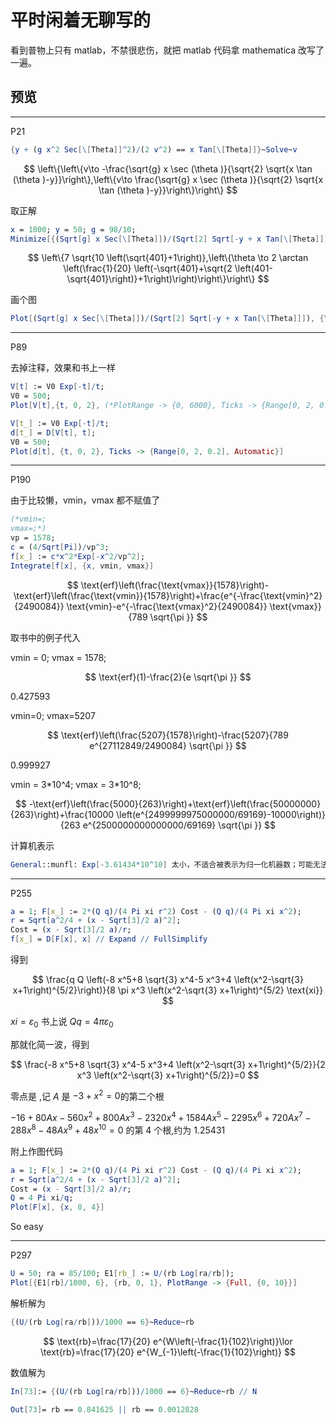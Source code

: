 # 平时闲着无聊写的

看到普物上只有 matlab，不禁很悲伤，就把 matlab 代码拿 mathematica 改写了一遍。

## 预览

---

P21

```mathematica
{y + (g x^2 Sec[\[Theta]]^2)/(2 v^2) == x Tan[\[Theta]]}~Solve~v
```

$$
\left\{\left\{v\to -\frac{\sqrt{g} x \sec (\theta )}{\sqrt{2} \sqrt{x \tan (\theta )-y}}\right\},\left\{v\to \frac{\sqrt{g} x \sec (\theta )}{\sqrt{2} \sqrt{x \tan (\theta )-y}}\right\}\right\}
$$

取正解

```mathematica
x = 1000; y = 50; g = 98/10;
Minimize[{(Sqrt[g] x Sec[\[Theta]])/(Sqrt[2] Sqrt[-y + x Tan[\[Theta]]]), 0 < \[Theta] < Pi/2}, \[Theta]] // FullSimplify // ToRadicals
```

$$
\left\{7 \sqrt{10 \left(\sqrt{401}+1\right)},\left\{\theta \to 2 \arctan \left(\frac{1}{20} \left(-\sqrt{401}+\sqrt{2 \left(401-\sqrt{401}\right)}+1\right)\right)\right\}\right\}
$$

画个图

```mathematica
Plot[(Sqrt[g] x Sec[\[Theta]])/(Sqrt[2] Sqrt[-y + x Tan[\[Theta]]]), {\[Theta], 0, Pi/2}]
```

---

P89

去掉注释，效果和书上一样

```mathematica
V[t] := V0 Exp[-t]/t;
V0 = 500;
Plot[V[t],{t, 0, 2}, (*PlotRange -> {0, 6000}, Ticks -> {Range[0, 2, 0.2], Range[0, 6000, 2000]}*)]
```

```mathematica
V[t_] := V0 Exp[-t]/t;
d[t_] = D[V[t], t];
V0 = 500;
Plot[d[t], {t, 0, 2}, Ticks -> {Range[0, 2, 0.2], Automatic}]
```

---

P190

由于比较懒，vmin，vmax 都不赋值了

```mathematica
(*vmin=;
vmax=;*)
vp = 1578;
c = (4/Sqrt[Pi])/vp^3;
f[x_] := c*x^2*Exp[-x^2/vp^2];
Integrate[f[x], {x, vmin, vmax}]
```

$$
\text{erf}\left(\frac{\text{vmax}}{1578}\right)-\text{erf}\left(\frac{\text{vmin}}{1578}\right)+\frac{e^{-\frac{\text{vmin}^2}{2490084}} \text{vmin}-e^{-\frac{\text{vmax}^2}{2490084}} \text{vmax}}{789 \sqrt{\pi }}
$$

取书中的例子代入

vmin = 0; vmax = 1578;

$$
\text{erf}(1)-\frac{2}{e \sqrt{\pi }}
$$

$0.427593$

vmin=0; vmax=5207

$$
\text{erf}\left(\frac{5207}{1578}\right)-\frac{5207}{789 e^{27112849/2490084} \sqrt{\pi }}
$$

$0.999927$

vmin = 3\*10^4;
vmax = 3\*10^8;

$$
-\text{erf}\left(\frac{5000}{263}\right)+\text{erf}\left(\frac{50000000}{263}\right)+\frac{10000 \left(e^{2499999975000000/69169}-10000\right)}{263 e^{2500000000000000/69169} \sqrt{\pi }}
$$

计算机表示

```mathematica
General::munfl: Exp[-3.61434*10^10] 太小，不适合被表示为归一化机器数；可能无法保持原来的精度.
```

---

P255

```mathematica
a = 1; F[x_] := 2*(Q q)/(4 Pi xi r^2) Cost - (Q q)/(4 Pi xi x^2);
r = Sqrt[a^2/4 + (x - Sqrt[3]/2 a)^2];
Cost = (x - Sqrt[3]/2 a)/r;
f[x_] = D[F[x], x] // Expand // FullSimplify
```

得到

$$
\frac{q Q \left(-8 x^5+8 \sqrt{3} x^4-5 x^3+4 \left(x^2-\sqrt{3} x+1\right)^{5/2}\right)}{8 \pi  x^3 \left(x^2-\sqrt{3} x+1\right)^{5/2} \text{xi}}
$$

$xi= \varepsilon_0$ 书上说 $Qq=4\pi \varepsilon_0$

那就化简一波，得到

$$
\frac{-8 x^5+8 \sqrt{3} x^4-5 x^3+4 \left(x^2-\sqrt{3} x+1\right)^{5/2}}{2 x^3 \left(x^2-\sqrt{3} x+1\right)^{5/2}}=0
$$

零点是 ,记 $A​$ 是 $-3+x^2=0​$ 的第二个根

$-16 + 80 Ax- 560 x^2 + 800 Ax^3 - 2320 x^4 + 1584 A x^5 - 2295x^6 + 720A x^7 - 288 x^8 - 48 A x^9 + 48 x^{10} =0$ 的第 4 个根,约为 $1.25431$

附上作图代码

```mathematica
a = 1; F[x_] := 2*(Q q)/(4 Pi xi r^2) Cost - (Q q)/(4 Pi xi x^2);
r = Sqrt[a^2/4 + (x - Sqrt[3]/2 a)^2];
Cost = (x - Sqrt[3]/2 a)/r;
Q = 4 Pi xi/q;
Plot[F[x], {x, 0, 4}]
```

So easy

---

P297

```mathematica
U = 50; ra = 85/100; E1[rb_] := U/(rb Log[ra/rb]);
Plot[{E1[rb]/1000, 6}, {rb, 0, 1}, PlotRange -> {Full, {0, 10}}]
```

解析解为

```mathematica
{(U/(rb Log[ra/rb]))/1000 == 6}~Reduce~rb
```

$$
\text{rb}=\frac{17}{20} e^{W\left(-\frac{1}{102}\right)}\lor \text{rb}=\frac{17}{20} e^{W_{-1}\left(-\frac{1}{102}\right)}
$$

数值解为

```mathematica
In[73]:= {(U/(rb Log[ra/rb]))/1000 == 6}~Reduce~rb // N

Out[73]= rb == 0.841625 || rb == 0.0012828
```
